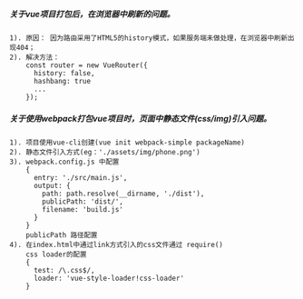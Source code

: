 ##### 关于vue项目打包后，在浏览器中刷新的问题。
	1). 原因： 因为路由采用了HTML5的history模式，如果服务端未做处理，在浏览器中刷新出现404；
	2). 解决方法：
		const router = new VueRouter({
		  history: false,
		  hashbang: true
		  ...
		});

##### 关于使用webpack打包vue项目时，页面中静态文件(css/img)引入问题。
	1). 项目使用vue-cli创建(vue init webpack-simple packageName)
	2). 静态文件引入方式(eg：'./assets/img/phone.png')
	3). webpack.config.js 中配置
		{
		  entry: './src/main.js',
		  output: {
		    path: path.resolve(__dirname, './dist'),
		    publicPath: 'dist/',
		    filename: 'build.js'
		  } 
		}
		publicPath 路径配置
	4). 在index.html中通过link方式引入的css文件通过 require()
		css loader的配置
	    {
	      test: /\.css$/,
	      loader: 'vue-style-loader!css-loader'
	    }
